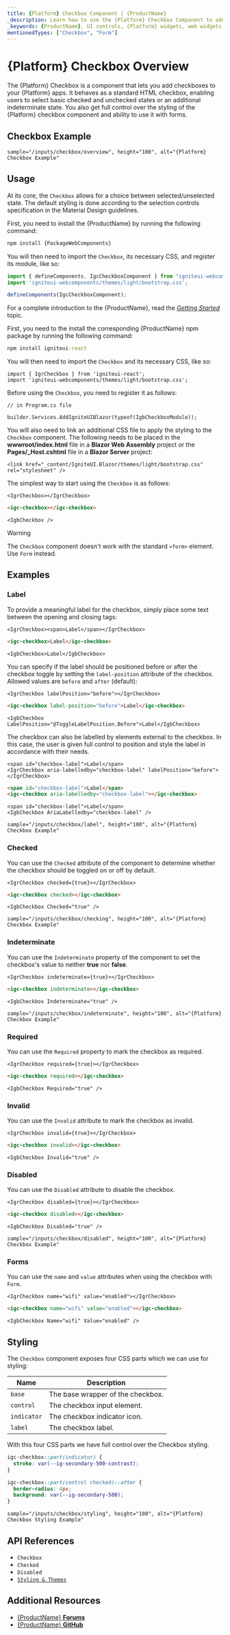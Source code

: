 ```yaml
---
title: {Platform} Checkbox Component | {ProductName}
_description: Learn how to use the {Platform} Checkbox Component to add checkboxes and enable checked, unchecked or indeterminate state for end-users.
_keywords: {ProductName}, UI controls, {Platform} widgets, web widgets, UI widgets, {Platform}, Native {Platform} Components Suite, Native {Platform} Controls, Native {Platform} Components Library, {Platform} Checkbox components, {Platform} Checkbox controls
mentionedTypes: ["Checkbox", "Form"]
---
```


# {Platform} Checkbox Overview

The {Platform} Checkbox is a component that lets you add checkboxes to your {Platform} apps. It behaves as a standard HTML checkbox, enabling users to select basic checked and unchecked states or an additional indeterminate state. You also get full control over the styling of the {Platform} checkbox component and ability to use it with forms.

## Checkbox Example

`sample="/inputs/checkbox/overview", height="100", alt="{Platform} Checkbox Example"`

<div class="divider--half"></div>

## Usage

At its core, the `Checkbox` allows for a choice between selected/unselected state. The default styling is done according to the selection controls specification in the Material Design guidelines.

<!-- WebComponents -->
First, you need to install the {ProductName} by running the following command:

```cmd
npm install {PackageWebComponents}
```

You will then need to import the `Checkbox`, its necessary CSS, and register its module, like so:

```ts
import { defineComponents, IgcCheckboxComponent } from "igniteui-webcomponents";
import 'igniteui-webcomponents/themes/light/bootstrap.css';

defineComponents(IgcCheckboxComponent);
```

For a complete introduction to the {ProductName}, read the [*Getting Started*](../general-getting-started.md) topic.

<!-- end: WebComponents -->

<!-- React -->
First, you need to the install the corresponding {ProductName} npm package by running the following command:

```cmd
npm install igniteui-react
```

You will then need to import the `Checkbox` and its necessary CSS, like so:

```tsx
import { IgrCheckbox } from 'igniteui-react';
import 'igniteui-webcomponents/themes/light/bootstrap.css';
```
<!-- end: React -->

<!-- Blazor -->

Before using the `Checkbox`, you need to register it as follows:

```razor
// in Program.cs file

builder.Services.AddIgniteUIBlazor(typeof(IgbCheckboxModule));
```

You will also need to link an additional CSS file to apply the styling to the `Checkbox` component. The following needs to be placed in the **wwwroot/index.html** file in a **Blazor Web Assembly** project or the **Pages/_Host.cshtml** file in a **Blazor Server** project:

```razor
<link href="_content/IgniteUI.Blazor/themes/light/bootstrap.css" rel="stylesheet" />
```

<!-- end: Blazor -->

<div class="divider--half"></div>

The simplest way to start using the `Checkbox` is as follows:

```tsx
<IgrCheckbox></IgrCheckbox>
```

```html
<igc-checkbox></igc-checkbox>
```

```razor
<IgbCheckbox />
```

>[!WARNING]
> The `Checkbox` component doesn't work with the standard `<form>` element. Use `Form` instead.


## Examples

### Label

To provide a meaningful label for the checkbox, simply place some text between the opening and closing tags:

```tsx
<IgrCheckbox><span>Label</span></IgrCheckbox>
```

```html
<igc-checkbox>Label</igc-checkbox>
```

```razor
<IgbCheckbox>Label</IgbCheckbox>
```

You can specify if the label should be positioned before or after the checkbox toggle by setting the `label-position` attribute of the checkbox. Allowed values are `before` and `after` (default):

```tsx
<IgrCheckbox labelPosition="before"></IgrCheckbox>
```

```html
<igc-checkbox label-position="before">Label</igc-checkbox>
```

```razor
<IgbCheckbox LabelPosition="@ToggleLabelPosition.Before">Label</IgbCheckbox>
```

The checkbox can also be labelled by elements external to the checkbox. In this case, the user is given full control to position and style the label in accordance with their needs.

```tsx
<span id="checkbox-label">Label</span>
<IgrCheckbox aria-labelledby="checkbox-label" labelPosition="before"></IgrCheckbox>
```

```html
<span id="checkbox-label">Label</span>
<igc-checkbox aria-labelledby="checkbox-label"></igc-checkbox>
```

```razor
<span id="checkbox-label">Label</span>
<IgbCheckbox AriaLabelledby="checkbox-label" />
```

`sample="/inputs/checkbox/label", height="100", alt="{Platform} Checkbox Example"`



### Checked

You can use the `Checked` attribute of the component to determine whether the checkbox should be toggled on or off by default.

```tsx
<IgrCheckbox checked={true}></IgrCheckbox>
```

```html
<igc-checkbox checked></igc-checkbox>
```

```razor
<IgbCheckbox Checked="true" />
```

`sample="/inputs/checkbox/checking", height="100", alt="{Platform} Checkbox Example"`



### Indeterminate

You can use the `Indeterminate` property of the component to set the checkbox's value to neither **true** nor **false**.

```tsx
<IgrCheckbox indeterminate={true}></IgrCheckbox>
```

```html
<igc-checkbox indeterminate></igc-checkbox>
```

```razor
<IgbCheckbox Indeterminate="true" />
```

`sample="/inputs/checkbox/indeterminate", height="100", alt="{Platform} Checkbox Example"`



### Required

You can use the `Required` property to mark the checkbox as required.

```tsx
<IgrCheckbox required={true}></IgrCheckbox>
```

```html
<igc-checkbox required></igc-checkbox>
```

```razor
<IgbCheckbox Required="true" />
```

### Invalid

You can use the `Invalid` attribute to mark the checkbox as invalid.

```tsx
<IgrCheckbox invalid={true}></IgrCheckbox>
```

```html
<igc-checkbox invalid></igc-checkbox>
```

```razor
<IgbCheckbox Invalid="true" />
```

### Disabled

You can use the `Disabled` attribute to disable the checkbox.

```tsx
<IgrCheckbox disabled={true}></IgrCheckbox>
```

```html
<igc-checkbox disabled></igc-checkbox>
```

```razor
<IgbCheckbox Disabled="true" />
```

`sample="/inputs/checkbox/disabled", height="100", alt="{Platform} Checkbox Example"`



### Forms

You can use the `name` and `value` attributes when using the checkbox with `Form`.

```tsx
<IgrCheckbox name="wifi" value="enabled"></IgrCheckbox>
```

```html
<igc-checkbox name="wifi" value="enabled"></igc-checkbox>
```

```razor
<IgbCheckbox Name="wifi" Value="enabled" />
```

## Styling

The `Checkbox` component exposes four CSS parts which we can use for styling:

|Name|Description|
|--|--|
| `base` | The base wrapper of the checkbox. |
| `control` | The checkbox input element. |
| `indicator` | The checkbox indicator icon. |
| `label` | The checkbox label. |

With this four CSS parts we have full control over the Checkbox styling.

```css
igc-checkbox::part(indicator) {
  stroke: var(--ig-secondary-500-contrast);
}

igc-checkbox::part(control checked)::after {
  border-radius: 4px;
  background: var(--ig-secondary-500);
}
```

`sample="/inputs/checkbox/styling", height="100", alt="{Platform} Checkbox Styling Example"`

## API References

 - `Checkbox`
 - `Checked`
 - `Disabled`
 - [`Styling & Themes`](../themes/overview.md)


## Additional Resources

* [{ProductName} **Forums**]({ForumsLink})
* [{ProductName} **GitHub**]({GithubLink})
